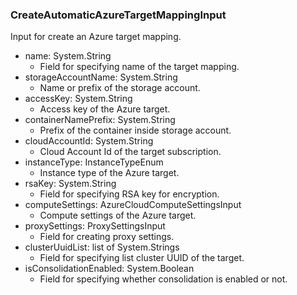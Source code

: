 ### CreateAutomaticAzureTargetMappingInput
Input for create an Azure target mapping.

- name: System.String
  - Field for specifying name of the target mapping.
- storageAccountName: System.String
  - Name or prefix of the storage account.
- accessKey: System.String
  - Access key of the Azure target.
- containerNamePrefix: System.String
  - Prefix of the container inside storage account. 
- cloudAccountId: System.String
  - Cloud Account Id of the target subscription.
- instanceType: InstanceTypeEnum
  - Instance type of the Azure target.
- rsaKey: System.String
  - Field for specifying RSA key for encryption.
- computeSettings: AzureCloudComputeSettingsInput
  - Compute settings of the Azure target.
- proxySettings: ProxySettingsInput
  - Field for creating proxy settings.
- clusterUuidList: list of System.Strings
  - Field for specifying list cluster UUID of the target.
- isConsolidationEnabled: System.Boolean
  - Field for specifying whether consolidation is enabled or not.
